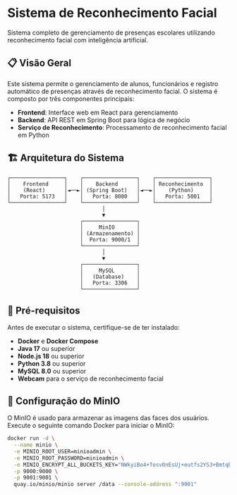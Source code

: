 # Sistema de Reconhecimento Facial

Sistema completo de gerenciamento de presenças escolares utilizando reconhecimento facial com inteligência artificial.

## 📋 Visão Geral

Este sistema permite o gerenciamento de alunos, funcionários e registro automático de presenças através de reconhecimento facial. O sistema é composto por três componentes principais:

- **Frontend**: Interface web em React para gerenciamento
- **Backend**: API REST em Spring Boot para lógica de negócio
- **Serviço de Reconhecimento**: Processamento de reconhecimento facial em Python

## 🏗️ Arquitetura do Sistema

```
┌─────────────────┐    ┌─────────────────┐    ┌─────────────────┐
│    Frontend     │    │    Backend      │    │ Reconhecimento  │
│    (React)      │◄──►│ (Spring Boot)   │◄──►│    (Python)     │
│   Porta: 5173   │    │   Porta: 8080   │    │   Porta: 5001   │
└─────────────────┘    └─────────────────┘    └─────────────────┘
                              │
                              ▼
                       ┌─────────────────┐
                       │     MinIO       │
                       │ (Armazenamento) │
                       │  Porta: 9000/1  │
                       └─────────────────┘
                              │
                              ▼
                       ┌─────────────────┐
                       │     MySQL       │
                       │   (Database)    │
                       │   Porta: 3306   │
                       └─────────────────┘
```

## 🚀 Pré-requisitos

Antes de executar o sistema, certifique-se de ter instalado:

- **Docker** e **Docker Compose**
- **Java 17** ou superior
- **Node.js 18** ou superior
- **Python 3.8** ou superior
- **MySQL 8.0** ou superior
- **Webcam** para o serviço de reconhecimento facial

## 🐳 Configuração do MinIO

O MinIO é usado para armazenar as imagens das faces dos usuários. Execute o seguinte comando Docker para iniciar o MinIO:

```bash
docker run -d \
  --name minio \
  -e MINIO_ROOT_USER=minioadmin \
  -e MINIO_ROOT_PASSWORD=minioadmin \
  -e MINIO_ENCRYPT_ALL_BUCKETS_KEY="NWkyiBo4+Tosv0nEsUj+eutfs2YS3+BmtqbbFPnKeUs=" \
  -p 9000:9000 \
  -p 9001:9001 \
  quay.io/minio/minio server /data --console-address ":9001"
```


